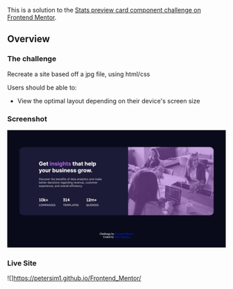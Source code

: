This is a solution to the [Stats preview card component challenge on Frontend Mentor](https://www.frontendmentor.io/challenges/stats-preview-card-component-8JqbgoU62).

## Overview

### The challenge

Recreate a site based off a jpg file, using html/css

Users should be able to:

- View the optimal layout depending on their device's screen size

### Screenshot

![](./my_solution.png)

### Live Site
![]https://petersim1.github.io/Frontend_Mentor/
